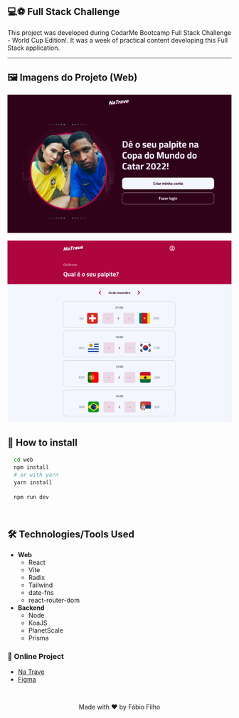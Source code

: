 ## 💻⚽ Full Stack Challenge

This project was developed during CodarMe Bootcamp Full Stack Challenge - World Cup Edition!. It was a week of practical content developing this Full Stack application.


<hr />

## 🖼 Imagens do Projeto (Web)

<p align="center">
  <img src="./web/public/assets/Screenshot_1.png"/>
</p>
<p align="center">
  <img src="./web/public/assets/Screenshot_2.png"/>
</p>

## 💾 How to install

```bash
  cd web
  npm install
  # or with yarn
  yarn install

  npm run dev
```

&nbsp;

## 🛠️ Technologies/Tools Used

- **Web**
  - React
  - Vite
  - Radix
  - Tailwind
  - date-fns
  - react-router-dom
- **Backend**
  - Node
  - KoaJS
  - PlanetScale
  - Prisma

### 🔗 Online Project

- [Na Trave]()
- [Figma](https://www.figma.com/file/sHIUFoBfSOLs8JlqNqQuhS/Projeto-%E2%80%A2-Na-Trave)

&nbsp;

<p align="center">Made with ❤ by Fábio Filho</p>
